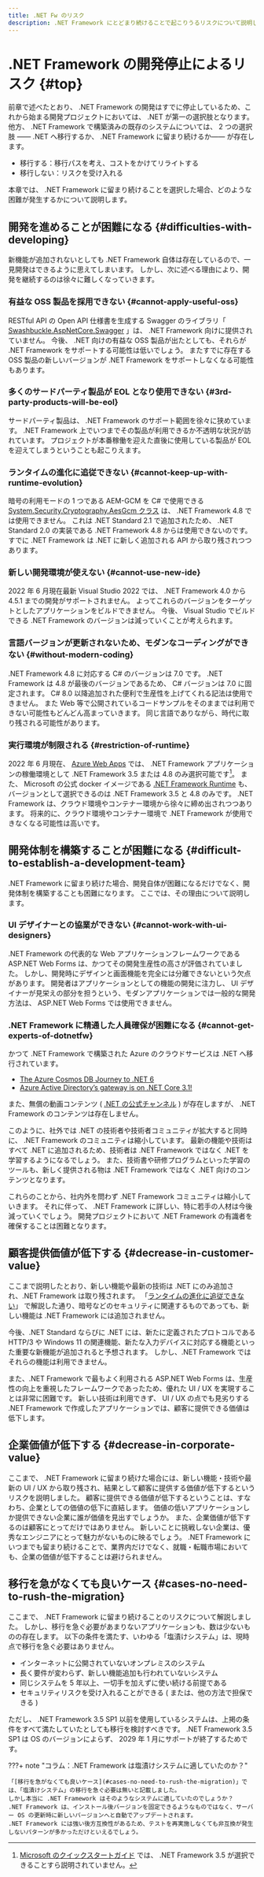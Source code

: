 ```yaml
---
title: .NET Fw のリスク
description: .NET Framework にとどまり続けることで起こりうるリスクについて説明します。
---
```


# .NET Framework の開発停止によるリスク {#top}

<!-- cSpell:ignore dotnetfw -->

前章で述べたとおり、 .NET Framework の開発はすでに停止しているため、これから始まる開発プロジェクトにおいては、 .NET が第一の選択肢となります。
他方、 .NET Framework で構築済みの既存のシステムについては、 2 つの選択肢 ―― .NET へ移行するか、 .NET Framework に留まり続けるか―― が存在します。

- 移行する：移行パスを考え、コストをかけてリライトする
- 移行しない：リスクを受け入れる

本章では、 .NET Framework に留まり続けることを選択した場合、どのような困難が発生するかについて説明します。

## 開発を進めることが困難になる {#difficulties-with-developing}

新機能が追加されないとしても .NET Framework 自体は存在しているので、一見開発はできるように思えてしまいます。
しかし、次に述べる理由により、開発を継続するのは徐々に難しくなっていきます。

### 有益な OSS 製品を採用できない {#cannot-apply-useful-oss}

RESTful API の Open API 仕様書を生成する Swagger のライブラリ「 [Swashbuckle.AspNetCore.Swagger](https://www.nuget.org/packages/Swashbuckle.AspNetCore.Swagger/) 」は、 .NET Framework 向けに提供されていません。
今後、 .NET 向けの有益な OSS 製品が出たとしても、それらが .NET Framework をサポートする可能性は低いでしょう。
またすでに存在する OSS 製品の新しいバージョンが .NET Framework をサポートしなくなる可能性もあります。

### 多くのサードパーティ製品が EOL となり使用できない {#3rd-party-products-will-be-eol}

サードパーティ製品は、 .NET Framework のサポート範囲を徐々に狭めています。
.NET Framework 上でいつまでその製品が利用できるか不透明な状況が訪れています。
プロジェクトが本番稼働を迎えた直後に使用している製品が EOL を迎えてしまうということも起こりえます。

### ランタイムの進化に追従できない {#cannot-keep-up-with-runtime-evolution}

暗号の利用モードの 1 つである AEM-GCM を C# で使用できる [System.Security.Cryptography.AesGcm クラス](https://learn.microsoft.com/ja-jp/dotnet/api/system.security.cryptography.aesgcm) は、 .NET Framework 4.8 では使用できません。
これは .NET Standard 2.1 で追加されたため、 .NET Standard 2.0 の実装である .NET Framework 4.8 からは使用できないのです。
すでに .NET Framework は .NET に新しく追加される API から取り残されつつあります。

### 新しい開発環境が使えない {#cannot-use-new-ide}

2022 年 6 月現在最新 Visual Studio 2022 では、 .NET Framework 4.0 から 4.5.1 までの開発がサポートされません。
よってこれらのバージョンをターゲットとしたアプリケーションをビルドできません。
今後、 Visual Studio でビルドできる .NET Framework のバージョンは減っていくことが考えられます。

### 言語バージョンが更新されないため、モダンなコーディングができない {#without-modern-coding}

.NET Framework 4.8 に対応する C# のバージョンは 7.0 です。
.NET Framework は 4.8 が最後のバージョンであるため、 C# バージョンは 7.0 に固定されます。
C# 8.0 以降追加された便利で生産性を上げてくれる記法は使用できません。
また Web 等で公開されているコードサンプルをそのままでは利用できない可能性もどんどん高まっていきます。
同じ言語でありながら、時代に取り残される可能性があります。

### 実行環境が制限される {#restriction-of-runtime}

2022 年 6 月現在、 [Azure Web Apps](https://learn.microsoft.com/ja-JP/azure/app-service/) では、 .NET Framework アプリケーションの稼働環境として .NET Framework 3.5 または 4.8 のみ選択可能です[^1]。
また、 Microsoft の公式 docker イメージである [.NET Framework Runtime](https://hub.docker.com/_/microsoft-dotnet-framework-runtime/) も、バージョンとして選択できるのは .NET Framework 3.5 と 4.8 のみです。
.NET Framework は、クラウド環境やコンテナー環境から徐々に締め出されつつあります。
将来的に、クラウド環境やコンテナー環境で .NET Framework が使用できなくなる可能性は高いです。

## 開発体制を構築することが困難になる {#difficult-to-establish-a-development-team}

.NET Framework に留まり続けた場合、開発自体が困難になるだけでなく、開発体制を構築することも困難になります。
ここでは、その理由について説明します。

### UI デザイナーとの協業ができない {#cannot-work-with-ui-designers}

.NET Framework の代表的な Web アプリケーションフレームワークである ASP.NET Web Forms は、かつてその開発生産性の高さが評価されていました。
しかし、開発時にデザインと画面機能を完全には分離できないという欠点があります。
開発者はアプリケーションとしての機能の開発に注力し、 UI デザイナーが見栄えの部分を担うという、モダンアプリケーションでは一般的な開発方法は、 ASP.NET Web Forms では使用できません。

### .NET Framework に精通した人員確保が困難になる {#cannot-get-experts-of-dotnetfw}

かつて .NET Framework で構築された Azure のクラウドサービスは .NET へ移行されています。

- [The Azure Cosmos DB Journey to .NET 6](https://devblogs.microsoft.com/dotnet/the-azure-cosmos-db-journey-to-net-6/)
- [Azure Active Directory’s gateway is on .NET Core 3.1!](https://devblogs.microsoft.com/dotnet/azure-active-directorys-gateway-service-is-on-net-core-3-1/)

また、無償の動画コンテンツ ( [.NET の公式チャンネル](https://www.youtube.com/c/dotNET) ) が存在しますが、 .NET Framework のコンテンツは存在しません。

このように、社外では .NET の技術者や技術者コミュニティが拡大すると同時に、 .NET Framework のコミュニティは縮小しています。
最新の機能や技術はすべて .NET に追加されるため、技術者は .NET Framework ではなく .NET を学習するようになるでしょう。
また、技術書や研修プログラムといった学習のツールも、新しく提供される物は .NET Framework ではなく .NET 向けのコンテンツとなります。

これらのことから、社内外を問わず .NET Framework コミュニティは縮小していきます。
それに伴って、 .NET Framework に詳しい、特に若手の人材は今後減っていくでしょう。
開発プロジェクトにおいて .NET Framework の有識者を確保することは困難となります。

## 顧客提供価値が低下する {#decrease-in-customer-value}

ここまで説明したとおり、新しい機能や最新の技術は .NET にのみ追加され、.NET Framework は取り残されます。
「[ランタイムの進化に追従できない](#cannot-keep-up-with-runtime-evolution)」 で解説した通り、暗号などのセキュリティに関連するものであっても、新しい機能は .NET Framework には追加されません。

今後、.NET Standard ならびに .NET には、新たに定義されたプロトコルである HTTP/3 や Windows 11 の関連機能、新たな入力デバイスに対応する機能といった重要な新機能が追加されると予想されます。
しかし、.NET Framework ではそれらの機能は利用できません。

また、.NET Framework で最もよく利用される ASP.NET Web Forms は、生産性の向上を重視したフレームワークであったため、優れた UI / UX を実現することは非常に困難です。
新しい技術は利用できず、 UI / UX の点でも見劣りする .NET Framework で作成したアプリケーションでは、顧客に提供できる価値は低下します。

## 企業価値が低下する {#decrease-in-corporate-value}

ここまで、 .NET Framework に留まり続けた場合には、新しい機能・技術や最新の UI / UX から取り残され、結果として顧客に提供する価値が低下するというリスクを説明しました。
顧客に提供できる価値が低下するということは、すなわち、企業としての価値の低下に直結します。
価値の低いアプリケーションしか提供できない企業に誰が価値を見出すでしょうか。
また、企業価値が低下するのは顧客にとってだけではありません。
新しいことに挑戦しない企業は、優秀なエンジニアにとって魅力がないものに映るでしょう。
.NET Framework にいつまでも留まり続けることで、業界内だけでなく、就職・転職市場においても、企業の価値が低下することは避けられません。

## 移行を急がなくても良いケース {#cases-no-need-to-rush-the-migration}

ここまで、 .NET Framework に留まり続けることのリスクについて解説しました。
しかし、移行を急ぐ必要があまりないアプリケーションも、数は少ないものの存在します。
以下の条件を満たす、いわゆる「塩漬けシステム」は、現時点で移行を急ぐ必要はありません。

- インターネットに公開されていないオンプレミスのシステム
- 長く要件が変わらず、新しい機能追加も行われていないシステム
- 同じシステムを 5 年以上、一切手を加えずに使い続ける前提である
- セキュリティリスクを受け入れることができる ( または、他の方法で担保できる )

ただし、 .NET Framework 3.5 SP1 以前を使用しているシステムは、上掲の条件をすべて満たしていたとしても移行を検討すべきです。
.NET Framework 3.5 SP1 は OS のバージョンによらず、 2029 年 1 月にサポートが終了するためです。

???+ note "コラム：.NET Framework は塩漬けシステムに適していたのか？"

    「[移行を急がなくても良いケース](#cases-no-need-to-rush-the-migration)」では、「塩漬けシステム」の移行を急ぐ必要は無いと記載しました。
    しかし本当に .NET Framework はそのようなシステムに適していたのでしょうか？
    .NET Framework は、インストール後バージョンを固定できるようなものではなく、サーバー OS の更新時に新しいバージョンへと自動でアップデートされます。
    .NET Framework には強い後方互換性があるため、テストを再実施しなくても非互換が発生しないパターンが多かっただけといえるでしょう。

[^1]: [Microsoft のクイックスタートガイド](https://learn.microsoft.com/ja-jp/azure/app-service/quickstart-dotnetcore?tabs=netframework48&pivots=development-environment-vs) では、 .NET Framework 3.5 が選択できることすら説明されていません。
